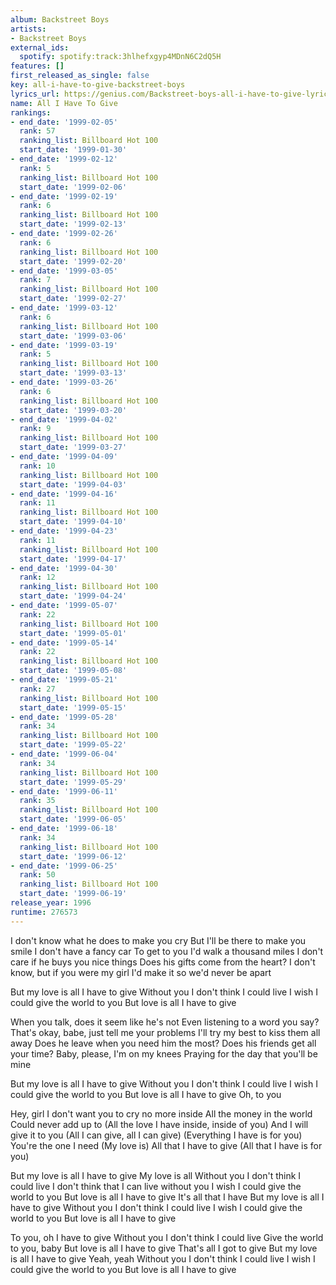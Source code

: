 ```yaml
---
album: Backstreet Boys
artists:
- Backstreet Boys
external_ids:
  spotify: spotify:track:3hlhefxgyp4MDnN6C2dQ5H
features: []
first_released_as_single: false
key: all-i-have-to-give-backstreet-boys
lyrics_url: https://genius.com/Backstreet-boys-all-i-have-to-give-lyrics
name: All I Have To Give
rankings:
- end_date: '1999-02-05'
  rank: 57
  ranking_list: Billboard Hot 100
  start_date: '1999-01-30'
- end_date: '1999-02-12'
  rank: 5
  ranking_list: Billboard Hot 100
  start_date: '1999-02-06'
- end_date: '1999-02-19'
  rank: 6
  ranking_list: Billboard Hot 100
  start_date: '1999-02-13'
- end_date: '1999-02-26'
  rank: 6
  ranking_list: Billboard Hot 100
  start_date: '1999-02-20'
- end_date: '1999-03-05'
  rank: 7
  ranking_list: Billboard Hot 100
  start_date: '1999-02-27'
- end_date: '1999-03-12'
  rank: 6
  ranking_list: Billboard Hot 100
  start_date: '1999-03-06'
- end_date: '1999-03-19'
  rank: 5
  ranking_list: Billboard Hot 100
  start_date: '1999-03-13'
- end_date: '1999-03-26'
  rank: 6
  ranking_list: Billboard Hot 100
  start_date: '1999-03-20'
- end_date: '1999-04-02'
  rank: 9
  ranking_list: Billboard Hot 100
  start_date: '1999-03-27'
- end_date: '1999-04-09'
  rank: 10
  ranking_list: Billboard Hot 100
  start_date: '1999-04-03'
- end_date: '1999-04-16'
  rank: 11
  ranking_list: Billboard Hot 100
  start_date: '1999-04-10'
- end_date: '1999-04-23'
  rank: 11
  ranking_list: Billboard Hot 100
  start_date: '1999-04-17'
- end_date: '1999-04-30'
  rank: 12
  ranking_list: Billboard Hot 100
  start_date: '1999-04-24'
- end_date: '1999-05-07'
  rank: 22
  ranking_list: Billboard Hot 100
  start_date: '1999-05-01'
- end_date: '1999-05-14'
  rank: 22
  ranking_list: Billboard Hot 100
  start_date: '1999-05-08'
- end_date: '1999-05-21'
  rank: 27
  ranking_list: Billboard Hot 100
  start_date: '1999-05-15'
- end_date: '1999-05-28'
  rank: 34
  ranking_list: Billboard Hot 100
  start_date: '1999-05-22'
- end_date: '1999-06-04'
  rank: 34
  ranking_list: Billboard Hot 100
  start_date: '1999-05-29'
- end_date: '1999-06-11'
  rank: 35
  ranking_list: Billboard Hot 100
  start_date: '1999-06-05'
- end_date: '1999-06-18'
  rank: 34
  ranking_list: Billboard Hot 100
  start_date: '1999-06-12'
- end_date: '1999-06-25'
  rank: 50
  ranking_list: Billboard Hot 100
  start_date: '1999-06-19'
release_year: 1996
runtime: 276573
---
```

I don't know what he does to make you cry
But I'll be there to make you smile
I don't have a fancy car
To get to you I'd walk a thousand miles
I don't care if he buys you nice things
Does his gifts come from the heart?
I don't know, but if you were my girl
I'd make it so we'd never be apart


But my love is all I have to give
Without you I don't think I could live
I wish I could give the world to you
But love is all I have to give


When you talk, does it seem like he's not
Even listening to a word you say?
That's okay, babe, just tell me your problems
I'll try my best to kiss them all away
Does he leave when you need him the most?
Does his friends get all your time?
Baby, please, I'm on my knees
Praying for the day that you'll be mine


But my love is all I have to give
Without you I don't think I could live
I wish I could give the world to you
But love is all I have to give
Oh, to you


Hey, girl
I don't want you to cry no more inside
All the money in the world
Could never add up to
(All the love I have inside, inside of you)
And I will give it to you
(All I can give, all I can give)
(Everything I have is for you)
You're the one I need
(My love is)
All that I have to give
(All that I have is for you)


But my love is all I have to give
My love is all
Without you I don't think I could live
I don't think that I can live without you
I wish I could give the world to you
But love is all I have to give
It's all that I have
But my love is all I have to give
Without you I don't think I could live
I wish I could give the world to you
But love is all I have to give


To you, oh
I have to give
Without you I don't think I could live
Give the world to you, baby
But love is all I have to give
That's all I got to give
But my love is all I have to give
Yeah, yeah
Without you I don't think I could live
I wish I could give the world to you
But love is all I have to give
